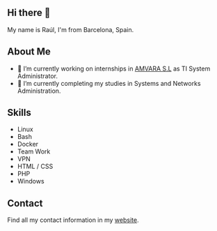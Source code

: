 ## Hi there 👋

My name is Raúl, I'm from Barcelona, Spain.

## About Me 

- 🔭 I’m currently working on internships in [AMVARA S.L](https://www.amvara.de) as TI System Administrator.
- 🌱 I’m currently completing my studies in Systems and Networks Administration.

## Skills

- Linux       
- Bash        
- Docker      
- Team Work   
- VPN         
- HTML / CSS 
- PHP         
- Windows     

## Contact
Find all my contact information in my [website](https://www.raulheredia.es).
